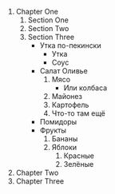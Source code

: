 1. Chapter One
    1. Section One
    2. Section Two
    3. Section Three
        * Утка по-пекински
            * Утка
            * Соус
        * Салат Оливье
            1. Мясо
                * Или колбаса
            2. Майонез
            3. Картофель
            4. Что-то там ещё
        * Помидоры
        * Фрукты
            1. Бананы
            2. Яблоки
                1. Красные
                2. Зелёные
2. Chapter Two
3. Chapter Three